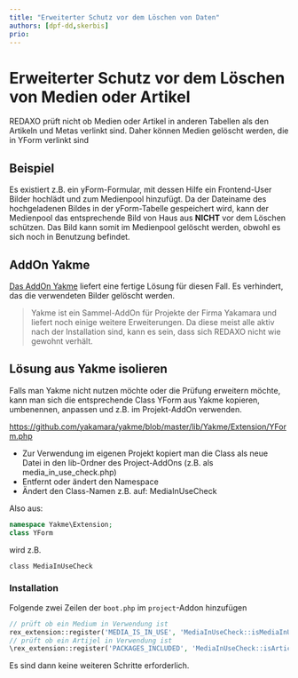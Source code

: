 ```yaml
---
title: "Erweiterter Schutz vor dem Löschen von Daten"
authors: [dpf-dd,skerbis]
prio:
---
```


# Erweiterter Schutz vor dem Löschen von Medien oder Artikel

REDAXO prüft nicht ob Medien oder Artikel in anderen Tabellen als den Artikeln und Metas verlinkt sind. Daher können Medien gelöscht werden, die in YForm verlinkt sind

## Beispiel

Es existiert z.B. ein yForm-Formular, mit dessen Hilfe ein Frontend-User Bilder hochlädt und zum Medienpool hinzufügt.
Da der Dateiname des hochgeladenen Bildes in der yForm-Tabelle gespeichert wird, kann der Medienpool das entsprechende Bild von Haus aus **NICHT** vor dem Löschen schützen. Das Bild kann somit im Medienpool gelöscht werden, obwohl es sich noch in Benutzung befindet. 

## AddOn Yakme

[Das AddOn Yakme](https://github.com/yakamara/yakme) liefert eine fertige Lösung für diesen Fall. Es verhindert, das die verwendeten Bilder gelöscht werden. 

> Yakme ist ein Sammel-AddOn für Projekte der Firma Yakamara und liefert noch einige weitere Erweiterungen. Da diese meist alle aktiv nach der Installation sind, kann es sein, dass sich REDAXO nicht wie gewohnt verhält. 

## Lösung aus Yakme isolieren

Falls man Yakme nicht nutzen möchte oder die Prüfung erweitern möchte, kann man sich die entsprechende Class YForm aus Yakme kopieren, umbenennen, anpassen und z.B. im Projekt-AddOn verwenden. 

https://github.com/yakamara/yakme/blob/master/lib/Yakme/Extension/YForm.php

- Zur Verwendung im eigenen Projekt kopiert man die Class als neue Datei in den lib-Ordner des Project-AddOns (z.B. als media_in_use_check.php)
- Entfernt oder ändert den Namespace
- Ändert den Class-Namen z.B. auf: MediaInUseCheck

Also aus: 

```php 
namespace Yakme\Extension;
class YForm
```

wird z.B. 

```
class MediaInUseCheck
```

### Installation

Folgende zwei Zeilen der `boot.php` im `project`-Addon hinzufügen

```php
// prüft ob ein Medium in Verwendung ist
rex_extension::register('MEDIA_IS_IN_USE', 'MediaInUseCheck::isMediaInUse');
// prüft ob ein Artijel in Verwendung ist
\rex_extension::register('PACKAGES_INCLUDED', 'MediaInUseCheck::isArticleInUse');
```

Es sind dann keine weiteren Schritte erforderlich. 
